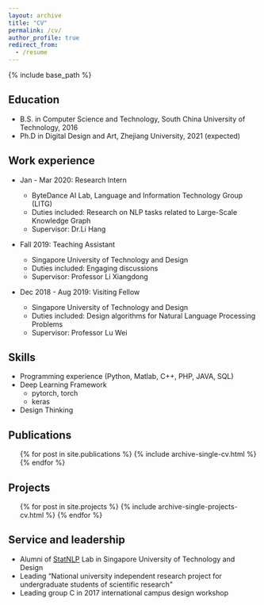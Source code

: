 ```yaml
---
layout: archive
title: "CV"
permalink: /cv/
author_profile: true
redirect_from:
  - /resume
---
```


{% include base_path %}

## Education
* B.S. in Computer Science and Technology, South China University of Technology, 2016
* Ph.D in Digital Design and Art, Zhejiang University, 2021 (expected)

## Work experience
* Jan - Mar 2020: Research Intern
  * ByteDance AI Lab, Language and Information Technology Group (LITG)
  * Duties included: Research on NLP tasks related to Large-Scale Knowledge Graph
  * Supervisor: Dr.Li Hang

* Fall 2019: Teaching Assistant
  * Singapore University of Technology and Design
  * Duties included: Engaging discussions
  * Supervisor: Professor Li Xiangdong
  
* Dec 2018 - Aug 2019: Visiting Fellow
  * Singapore University of Technology and Design
  * Duties included: Design algorithms for Natural Language Processing Problems
  * Supervisor: Professor Lu Wei

## Skills
* Programming experience (Python, Matlab, C++, PHP, JAVA, SQL)
* Deep Learning Framework
  * pytorch, torch
  * keras
* Design Thinking

## Publications
  <ul>{% for post in site.publications %}
    {% include archive-single-cv.html %}
  {% endfor %}</ul>
  
## Projects
  <ul>{% for post in site.projects %}
    {% include archive-single-projects-cv.html %}
  {% endfor %}</ul>
  
  
## Service and leadership
* Alumni of [StatNLP](http://www.statnlp.org/) Lab in Singapore University of Technology and Design
* Leading “National university independent research project for undergraduate students of scientific research"
* Leading group C in 2017 international campus design workshop
